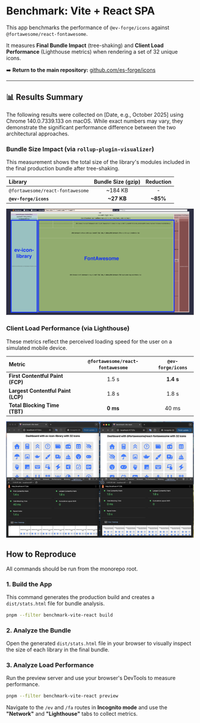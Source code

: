 # Benchmark: Vite + React SPA

This app benchmarks the performance of `@ev-forge/icons` against `@fortawesome/react-fontawesome`.

It measures **Final Bundle Impact** (tree-shaking) and **Client Load Performance** (Lighthouse metrics) when rendering a set of 32 unique icons.

➡️ **Return to the main repository:** [github.com/es-forge/icons](https://github.com/ev-forge/icons)

---

## 📊 Results Summary

The following results were collected on [Date, e.g., October 2025] using Chrome 140.0.7339.133 on macOS. While exact numbers may vary, they demonstrate the significant performance difference between the two architectural approaches.

### Bundle Size Impact (via `rollup-plugin-visualizer`)

This measurement shows the total size of the library's modules included in the final production bundle after tree-shaking.

| Library                          | Bundle Size (gzip) | Reduction |
| :------------------------------- | :----------------: | :-------: |
| `@fortawesome/react-fontawesome` |      ~184 KB       |     -     |
| **`@ev-forge/icons`**            |     **~27 KB**     | **~85%**  |

![Bundle Size Comparison](public/bundle-results.png)

### Client Load Performance (via Lighthouse)

These metrics reflect the perceived loading speed for the user on a simulated mobile device.

| Metric                             | `@fortawesome/react-fontawesome` | **`@ev-forge/icons`** |
| :--------------------------------- | :------------------------------: | :-------------------: |
| **First Contentful Paint (FCP)**   |              1.5 s               |       **1.4 s**       |
| **Largest Contentful Paint (LCP)** |              1.8 s               |         1.8 s         |
| **Total Blocking Time (TBT)**      |             **0 ms**             |         40 ms         |

![Lighthouse Comparison](public/lighthouse-results.png)

## How to Reproduce

All commands should be run from the monorepo root.

### 1. Build the App

This command generates the production build and creates a `dist/stats.html` file for bundle analysis.

```bash
pnpm --filter benchmark-vite-react build
```

### 2. Analyze the Bundle

Open the generated `dist/stats.html` file in your browser to visually inspect the size of each library in the final bundle.

### 3. Analyze Load Performance

Run the preview server and use your browser's DevTools to measure performance.

```bash
pnpm --filter benchmark-vite-react preview
```

Navigate to the `/ev` and `/fa` routes in **Incognito mode** and use the **"Network"** and **"Lighthouse"** tabs to collect metrics.
